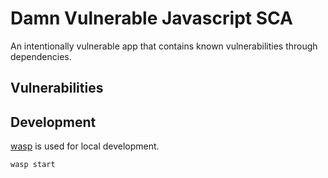 # Damn Vulnerable Javascript SCA

An intentionally vulnerable app that contains known vulnerabilities through dependencies. 

## Vulnerabilities

## Development
[wasp](https://wasp-lang.dev/) is used for local development.

```shell
wasp start
```